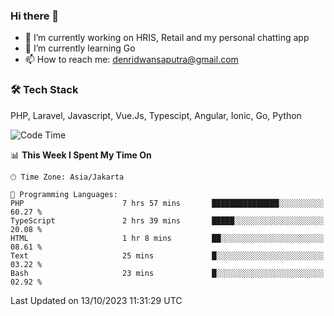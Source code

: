 ### Hi there 👋

- 🔭 I’m currently working on HRIS, Retail and my personal chatting app
- 🌱 I’m currently learning Go
- 📫 How to reach me: denridwansaputra@gmail.com


### 🛠 Tech Stack
PHP, Laravel, Javascript, Vue.Js, Typescipt, Angular, Ionic, Go, Python


<!--START_SECTION:waka-->
![Code Time](http://img.shields.io/badge/Code%20Time-3%2C759%20hrs%2045%20mins-blue)

📊 **This Week I Spent My Time On** 

```text
🕑︎ Time Zone: Asia/Jakarta

💬 Programming Languages: 
PHP                      7 hrs 57 mins       ███████████████░░░░░░░░░░   60.27 % 
TypeScript               2 hrs 39 mins       █████░░░░░░░░░░░░░░░░░░░░   20.08 % 
HTML                     1 hr 8 mins         ██░░░░░░░░░░░░░░░░░░░░░░░   08.61 % 
Text                     25 mins             █░░░░░░░░░░░░░░░░░░░░░░░░   03.22 % 
Bash                     23 mins             █░░░░░░░░░░░░░░░░░░░░░░░░   02.92 % 
```


 Last Updated on 13/10/2023 11:31:29 UTC
<!--END_SECTION:waka-->

